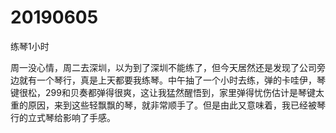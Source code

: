 # 20190605

练琴1小时

周一没心情，周二去深圳，以为到了深圳不能练了，但今天居然还是发现了公司旁边就有一个琴行，真是上天都要我练琴。中午抽了一个小时去练，弹的卡哇伊，琴键很松，299和贝奏都弹得很爽，这让我猛然醒悟到，家里弹得忧伤估计是琴键太重的原因，来到这些轻飘飘的琴，就非常顺手了。但是由此又意味着，我已经被琴行的立式琴给影响了手感。
